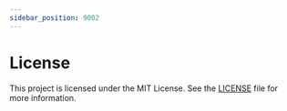 ```yaml
---
sidebar_position: 9002
---
```


# License

This project is licensed under the MIT License. See the [LICENSE](https://github.com/strolt/strolt/blob/main/LICENSE) file for more information.
